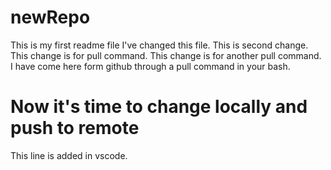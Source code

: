 # newRepo
This is my first readme file
I've changed this file.
This is second change.
This change is for pull command.
This change is for another pull command.
I have come here form github through a pull command in your bash.


 # Now it's time to change locally and push to remote
 This line is added in vscode.